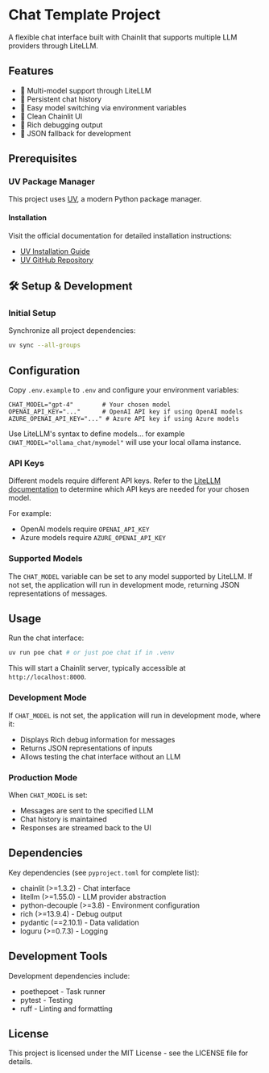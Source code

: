 # Chat Template Project

A flexible chat interface built with Chainlit that supports multiple LLM providers through LiteLLM.

## Features

- 🤖 Multi-model support through LiteLLM
- 💬 Persistent chat history
- 🔌 Easy model switching via environment variables
- 🎨 Clean Chainlit UI
- 🐛 Rich debugging output
- 📝 JSON fallback for development

## Prerequisites

### UV Package Manager

This project uses [UV](https://github.com/astral-sh/uv), a modern Python package manager.

#### Installation

Visit the official documentation for detailed installation instructions:
- [UV Installation Guide](https://docs.astral.sh/uv/)
- [UV GitHub Repository](https://github.com/astral-sh/uv)

## 🛠 Setup & Development

### Initial Setup

Synchronize all project dependencies:
```bash
uv sync --all-groups
```

## Configuration

Copy `.env.example` to `.env` and configure your environment variables:

```env
CHAT_MODEL="gpt-4"        # Your chosen model
OPENAI_API_KEY="..."      # OpenAI API key if using OpenAI models
AZURE_OPENAI_API_KEY="..." # Azure API key if using Azure models
```

Use LiteLLM's syntax to define models... for example `CHAT_MODEL="ollama_chat/mymodel"` will use your local ollama instance.

### API Keys

Different models require different API keys. Refer to the [LiteLLM documentation](https://docs.litellm.ai/docs/providers/azure) to determine which API keys are needed for your chosen model.

For example:
- OpenAI models require `OPENAI_API_KEY`
- Azure models require `AZURE_OPENAI_API_KEY`

### Supported Models

The `CHAT_MODEL` variable can be set to any model supported by LiteLLM. If not set, the application will run in development mode, returning JSON representations of messages.

## Usage

Run the chat interface:

```bash
uv run poe chat # or just poe chat if in .venv
```

This will start a Chainlit server, typically accessible at `http://localhost:8000`.

### Development Mode

If `CHAT_MODEL` is not set, the application will run in development mode, where it:
- Displays Rich debug information for messages
- Returns JSON representations of inputs
- Allows testing the chat interface without an LLM

### Production Mode

When `CHAT_MODEL` is set:
- Messages are sent to the specified LLM
- Chat history is maintained
- Responses are streamed back to the UI


## Dependencies

Key dependencies (see `pyproject.toml` for complete list):

- chainlit (>=1.3.2) - Chat interface
- litellm (>=1.55.0) - LLM provider abstraction
- python-decouple (>=3.8) - Environment configuration
- rich (>=13.9.4) - Debug output
- pydantic (==2.10.1) - Data validation
- loguru (>=0.7.3) - Logging

## Development Tools

Development dependencies include:

- poethepoet - Task runner
- pytest - Testing
- ruff - Linting and formatting

## License

This project is licensed under the MIT License - see the LICENSE file for details.
